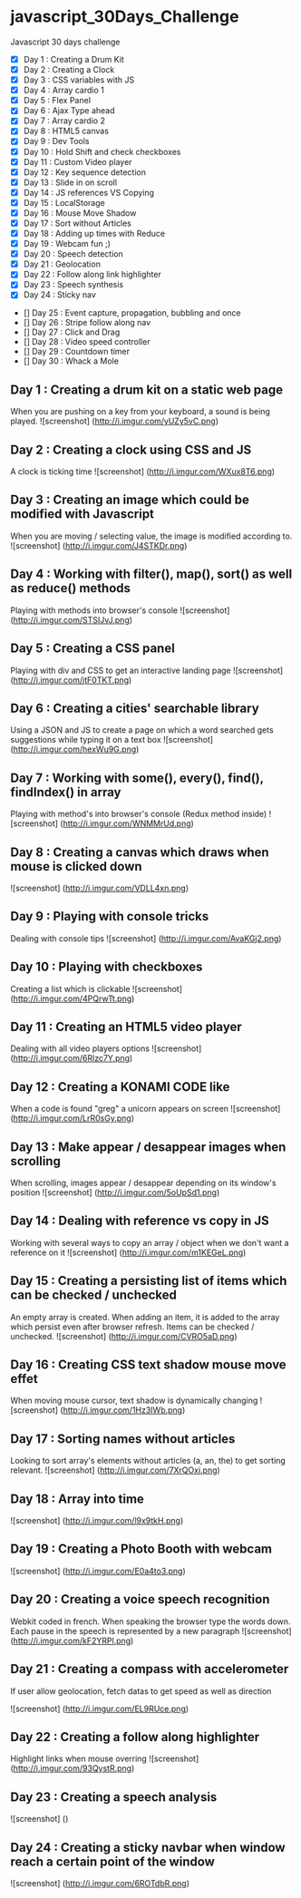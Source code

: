 # javascript_30Days_Challenge
Javascript 30 days challenge 

- [x] Day 1 : Creating a Drum Kit
- [x] Day 2 : Creating a Clock
- [x] Day 3 : CSS variables with JS
- [x] Day 4 : Array cardio 1
- [x] Day 5 : Flex Panel
- [x] Day 6 : Ajax Type ahead
- [x] Day 7 : Array cardio 2
- [x] Day 8 : HTML5 canvas
- [x] Day 9 : Dev Tools
- [x] Day 10 : Hold Shift and check checkboxes
- [x] Day 11 : Custom Video player
- [x] Day 12 : Key sequence detection
- [x] Day 13 : Slide in on scroll
- [x] Day 14 : JS references VS Copying
- [x] Day 15 : LocalStorage
- [x] Day 16 : Mouse Move Shadow
- [x] Day 17 : Sort without Articles  
- [x] Day 18 : Adding up times with Reduce
- [x] Day 19 : Webcam fun ;)
- [x] Day 20 : Speech detection
- [x] Day 21 : Geolocation
- [x] Day 22 : Follow along link highlighter
- [x] Day 23 : Speech synthesis
- [x] Day 24 : Sticky nav
- [] Day 25 : Event capture, propagation, bubbling and once
- [] Day 26 : Stripe follow along nav
- [] Day 27 : Click and Drag
- [] Day 28 : Video speed controller
- [] Day 29 : Countdown timer
- [] Day 30 : Whack a Mole 

## Day 1 : Creating a drum kit on a static web page
When you are pushing on a key from your keyboard, a sound is being played.
![screenshot]
(http://i.imgur.com/yUZy5vC.png)

## Day 2 : Creating a clock using CSS and JS
A clock is ticking time 
![screenshot]
(http://i.imgur.com/WXux8T6.png)

## Day 3 : Creating an image which could be modified with Javascript
When you are moving / selecting value, the image is modified according to.
![screenshot]
(http://i.imgur.com/J4STKDr.png)

## Day 4 : Working with filter(), map(), sort() as well as reduce() methods
Playing with methods into browser's console
![screenshot]
(http://i.imgur.com/STSIJvJ.png)

## Day 5 : Creating a CSS panel
Playing with div and CSS to get an interactive landing page
![screenshot]
(http://i.imgur.com/jtF0TKT.png)

## Day 6 : Creating a cities' searchable library 
Using a JSON and JS to create a page on which a word searched gets suggestions while typing it on a text box
![screenshot]
(http://i.imgur.com/hexWu9G.png)

## Day 7 : Working with some(), every(), find(), findIndex() in array
Playing with method's into browser's console (Redux method inside)
![screenshot]
(http://i.imgur.com/WNMMrUd.png)

## Day 8 : Creating a canvas which draws when mouse is clicked down
![screenshot]
(http://i.imgur.com/VDLL4xn.png)

## Day 9 : Playing with console tricks
Dealing with console tips
![screenshot]
(http://i.imgur.com/AvaKGj2.png)

## Day 10 : Playing with checkboxes
Creating a list which is clickable
![screenshot]
(http://i.imgur.com/4PQrwTt.png)

## Day 11 : Creating an HTML5 video player
Dealing with all video players options
![screenshot]
(http://i.imgur.com/6Rlzc7Y.png)

## Day 12 : Creating a KONAMI CODE like
When a code is found "greg" a unicorn appears on screen
![screenshot]
(http://i.imgur.com/LrR0sGy.png)

## Day 13 : Make appear / desappear images when scrolling 
When scrolling, images appear / desappear depending on its window's position
![screenshot]
(http://i.imgur.com/5oUpSd1.png)

## Day 14 : Dealing with reference vs copy in JS
Working with several ways to copy an array / object when we don't want a reference on it
![screenshot]
(http://i.imgur.com/m1KEGeL.png)

## Day 15 : Creating a persisting list of items which can be checked / unchecked
An empty array is created. When adding an item, it is added to the array which persist even after browser refresh. Items can be checked / unchecked.
![screenshot]
(http://i.imgur.com/CVRO5aD.png)

## Day 16 : Creating CSS text shadow mouse move effet
When moving mouse cursor, text shadow is dynamically changing
![screenshot]
(http://i.imgur.com/1Hz3IWb.png)

## Day 17 : Sorting names without articles 
Looking to sort array's elements without articles (a, an, the) to get sorting relevant.
![screenshot]
(http://i.imgur.com/7XrQOxi.png)

## Day 18 : Array into time
![screenshot]
(http://i.imgur.com/l9x9tkH.png)

## Day 19 : Creating a Photo Booth with webcam
![screenshot]
(http://i.imgur.com/E0a4to3.png)

## Day 20 : Creating a voice speech recognition
Webkit coded in french. 
When speaking the browser type the words down. Each pause in the speech is represented by a new paragraph
![screenshot]
(http://i.imgur.com/kF2YRPl.png)

## Day 21 : Creating a compass with accelerometer
If user allow geolocation, fetch datas to get speed as well as direction

![screenshot]
(http://i.imgur.com/EL9RUce.png)

## Day 22 : Creating a follow along highlighter 
Highlight links when mouse overring 
![screenshot]
(http://i.imgur.com/93QystR.png)

## Day 23 : Creating a speech analysis
![screenshot]
()

## Day 24 : Creating a sticky navbar when window reach a certain point of the window
![screenshot]
(http://i.imgur.com/6ROTdbR.png)